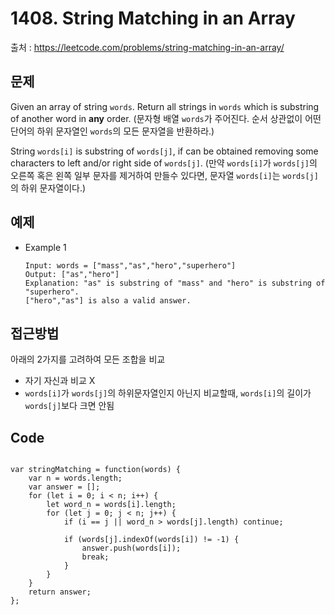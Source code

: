 # 1408. String Matching in an Array
출처 : https://leetcode.com/problems/string-matching-in-an-array/

## 문제

Given an array of string  `words`. Return all strings in  `words`  which is substring of another word in  **any**  order.
(문자형 배열 `words`가 주어진다.  순서 상관없이 어떤 단어의 하위 문자열인 `words`의 모든 문자열을 반환하라.)

String  `words[i]`  is substring of  `words[j]`, if can be obtained removing some characters to left and/or right side of  `words[j]`.
(만약 `words[i]`가 `words[j]`의 오른쪽 혹은 왼쪽 일부 문자를 제거하여 만들수 있다면, 문자열 `words[i]`는 `words[j]`의 하위 문자열이다.)

## 예제

- Example 1
	```
	Input: words = ["mass","as","hero","superhero"]
	Output: ["as","hero"]
	Explanation: "as" is substring of "mass" and "hero" is substring of "superhero".
	["hero","as"] is also a valid answer.
	```
	
## 접근방법

아래의 2가지를 고려하여 모든 조합을 비교
- 자기 자신과 비교 X
- `words[i]`가 `words[j]`의 하위문자열인지 아닌지 비교할때, `words[i]`의 길이가 `words[j]`보다 크면 안됨
 
## Code
<pre>
<code>
var stringMatching = function(words) {
    var n = words.length;
    var answer = [];
    for (let i = 0; i < n; i++) {
        let word_n = words[i].length;
        for (let j = 0; j < n; j++) {
            if (i == j || word_n > words[j].length) continue;
            
            if (words[j].indexOf(words[i]) != -1) {
                answer.push(words[i]);
                break;
            }
        }
    }
    return answer;
};
</code>
</pre>

